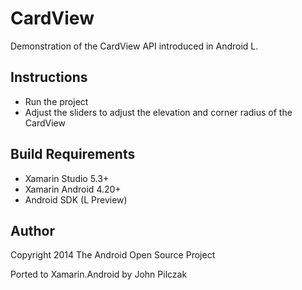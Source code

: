 CardView
========

Demonstration of the CardView API introduced in Android L.

Instructions
------------

* Run the project
* Adjust the sliders to adjust the elevation and corner radius of the CardView

Build Requirements
------------------
* Xamarin Studio 5.3+
* Xamarin Android 4.20+
* Android SDK (L Preview)

Author
------ 
Copyright 2014 The Android Open Source Project

Ported to Xamarin.Android by John Pilczak

